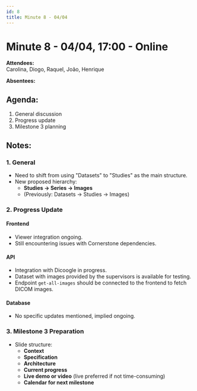 ```yaml
---
id: 8
title: Minute 8 - 04/04
---
```

# Minute 8 - 04/04, 17:00 - Online

**Attendees:**  
Carolina, Diogo, Raquel, João, Henrique

**Absentees:**  

## Agenda:
1. General discussion
2. Progress update
3. Milestone 3 planning

## Notes:

### 1. **General**
- Need to shift from using "Datasets" to "Studies" as the main structure.
- New proposed hierarchy:
  - **Studies → Series → Images**
  - (Previously: Datasets → Studies → Images)

### 2. **Progress Update**

#### **Frontend**
- Viewer integration ongoing.
- Still encountering issues with Cornerstone dependencies.

#### **API**
- Integration with Dicoogle in progress.
- Dataset with images provided by the supervisors is available for testing.
- Endpoint `get-all-images` should be connected to the frontend to fetch DICOM images.

#### **Database**
- No specific updates mentioned, implied ongoing.

### 3. **Milestone 3 Preparation**
- Slide structure:
  - **Context**
  - **Specification**
  - **Architecture**
  - **Current progress**
  - **Live demo or video** (live preferred if not time-consuming)
  - **Calendar for next milestone**
